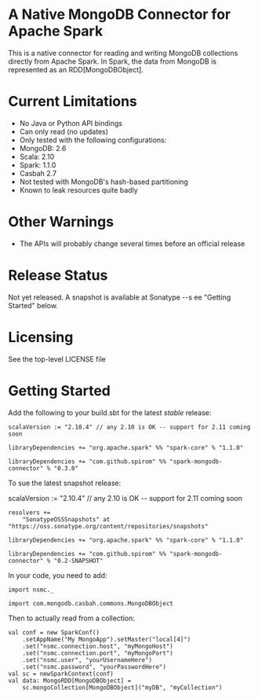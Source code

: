 # A Native MongoDB Connector for Apache Spark

This is a native connector for reading and writing MongoDB collections
directly from Apache Spark. In Spark, the data from MongoDB is represented as an
RDD[MongoDBObject].

# Current Limitations

- No Java or Python API bindings
- Can only read (no updates)
- Only tested with the following configurations:
 - MongoDB: 2.6
 - Scala: 2.10
 - Spark: 1.1.0
 - Casbah 2.7
- Not tested with MongoDB's hash-based partitioning
- Known to leak resources quite badly

# Other Warnings

- The APIs will probably change several times before an official release

# Release Status

Not yet released. A snapshot is available at Sonatype --s ee "Getting Started" below.

# Licensing

See the top-level LICENSE file

# Getting Started

Add the following to your build.sbt for the latest _stable_ release:

    scalaVersion := "2.10.4" // any 2.10 is OK -- support for 2.11 coming soon

    libraryDependencies += "org.apache.spark" %% "spark-core" % "1.1.0"

    libraryDependencies += "com.github.spirom" %% "spark-mongodb-connector" % "0.3.0"

To sue the latest snapshot release:

scalaVersion := "2.10.4" // any 2.10 is OK -- support for 2.11 coming soon

    resolvers +=
        "SonatypeOSSSnapshots" at "https://oss.sonatype.org/content/repositories/snapshots"

    libraryDependencies += "org.apache.spark" %% "spark-core" % "1.1.0"

    libraryDependencies += "com.github.spirom" %% "spark-mongodb-connector" % "0.2-SNAPSHOT"

In your code, you need to add:

    import nsmc._

    import com.mongodb.casbah.commons.MongoDBObject

Then to actually read from a collection:

    val conf = new SparkConf()
        .setAppName("My MongoApp").setMaster("local[4]")
        .set("nsmc.connection.host", "myMongoHost")
        .set("nsmc.connection.port", "myMongoPort")
        .set("nsmc.user", "yourUsernameHere")
        .set("nsmc.password", "yourPasswordHere")
    val sc = newSparkContext(conf)
    val data: MongoRDD[MongoDBObject] =
        sc.mongoCollection[MongoDBObject]("myDB", "myCollection")


